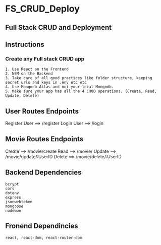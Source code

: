 # FS_CRUD_Deploy

## Full Stack CRUD and Deployment

## Instructions
### Create any Full stack CRUD app
    1. Use React on the Frontend
    2. NEM on the Backend
    3. Take care of all good practices like folder structure, keeping secret urls and keys in .env etc etc
    4. Use Mongodb Atlas and not your local Mongodb.
    5. Make sure your app has all the 4 CRUD Operations. (Create, Read, Update, Delete)
## User Routes Endpoints
Register User ==> /register
Login User    ==> /login

## Movie Routes Endpoints
Create ==> /movie/create
Read   ==> /movie/
Update ==> /movie/update/:UserID
Delete ==> /movie/delete/:UserID

## Backend Dependencies
    bcrypt
    cors
    dotenv
    express
    jsonwebtoken
    mongoose
    nodemon
## Fronend Dependincies
    react, react-dom, react-router-dom
    
